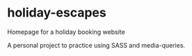 # holiday-escapes
Homepage for a holiday booking website

A personal project to practice using SASS and media-queries.
